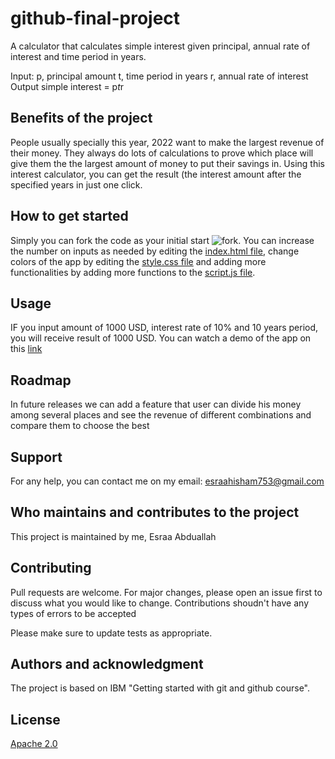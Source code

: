 # github-final-project

A calculator that calculates simple interest given principal, annual rate of interest and time period in years.

Input:
   p, principal amount
   t, time period in years
   r, annual rate of interest
Output
   simple interest = p*t*r

## Benefits of the project

People usually specially this year, 2022 want to make the largest revenue of their money. They always do lots of calculations to prove which place will give them the the largest amount of money to put their savings in. Using this interest calculator, you can get the result (the interest amount after the specified years in just one click.

## How to get started

Simply you can fork the code as your initial start ![fork](https://img.shields.io/github/forks/esraahisham753/github-final-project?style=social). You can increase the number on inputs as needed by editing the [index.html file](./index.html), change colors of the app by editing the [style.css file](./style.css) and adding more functionalities by adding more functions to the [script.js file](./script.js).

## Usage

IF you input amount of 1000 USD, interest rate of 10% and 10 years period, you will receive result of 1000 USD.
You can watch a demo of the app on this [link](https://www.youtube.com/watch?v=k1sixtDKLXw)

## Roadmap

In future releases we can add a feature that user can divide his money among several places and see the revenue of different combinations and compare them to choose the best

## Support

For any help, you can contact me on my email: esraahisham753@gmail.com

## Who maintains and contributes to the project

This project is maintained by me, Esraa Abduallah

## Contributing

Pull requests are welcome. For major changes, please open an issue first
to discuss what you would like to change.
Contributions shoudn't have any types of errors to be accepted

Please make sure to update tests as appropriate.

## Authors and acknowledgment

The project is based on IBM "Getting started with git and github course".

## License

[Apache 2.0](http://www.apache.org/licenses/)

